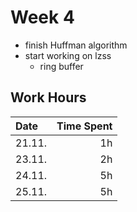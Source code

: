 # Week 4

- finish Huffman algorithm
- start working on lzss
    - ring buffer

## Work Hours
| Date   | Time Spent |
| :----- | ---------: |
| 21.11. | 1h         |
| 23.11. | 2h         |
| 24.11. | 5h         |
| 25.11. | 5h         |
